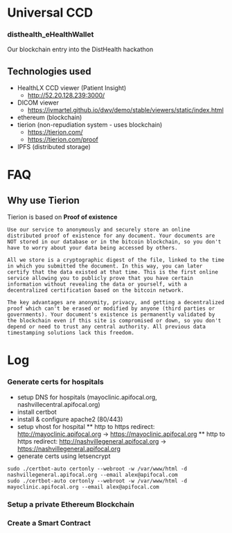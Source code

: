 # Universal CCD
### disthealth_eHealthWallet

Our blockchain entry into the DistHealth hackathon

## Technologies used

* HealthLX CCD viewer (Patient Insight)
	* <http://52.20.128.239:3000/>
* DICOM viewer
	* <https://ivmartel.github.io/dwv/demo/stable/viewers/static/index.html>
* ethereum (blockchain)
* tierion (non-repudiation system  - uses blockchain)
	* <https://tierion.com/>
	* <https://tierion.com/proof>
* IPFS (distributed storage)

# FAQ

## Why use Tierion

Tierion is based on **Proof of existence**

```
Use our service to anonymously and securely store an online distributed proof of existence for any document. Your documents are NOT stored in our database or in the bitcoin blockchain, so you don't have to worry about your data being accessed by others.

All we store is a cryptographic digest of the file, linked to the time in which you submitted the document. In this way, you can later certify that the data existed at that time. This is the first online service allowing you to publicly prove that you have certain information without revealing the data or yourself, with a decentralized certification based on the bitcoin network.

The key advantages are anonymity, privacy, and getting a decentralized proof which can't be erased or modified by anyone (third parties or governments). Your document's existence is permanently validated by the blockchain even if this site is compromised or down, so you don't depend or need to trust any central authority. All previous data timestamping solutions lack this freedom.
```

# Log

### Generate certs for hospitals

* setup DNS for hospitals (mayoclinic.apifocal.org, nashvillecentral.apifocal.org)
* install certbot
* install & configure apache2 (80/443)
* setup vhost for hospital
** http to https redirect: http://mayoclinic.apifocal.org -> https://mayoclinic.apifocal.org
** http to https redirect: http://nashvillegeneral.apifocal.org -> https://nashvillegeneral.apifocal.org
* generate certs using letsencrypt

```ssh
sudo ./certbot-auto certonly --webroot -w /var/www/html -d nashvillegeneral.apifocal.org --email alex@apifocal.com
sudo ./certbot-auto certonly --webroot -w /var/www/html -d mayoclinic.apifocal.org --email alex@apifocal.com
```

### Setup a private Ethereum Blockchain

### Create a Smart Contract
